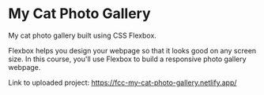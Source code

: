# My Cat Photo Gallery

My cat photo gallery built using CSS Flexbox.

Flexbox helps you design your webpage so that it looks good on any screen size.
In this course, you'll use Flexbox to build a responsive photo gallery webpage.

Link to uploaded project: https://fcc-my-cat-photo-gallery.netlify.app/
